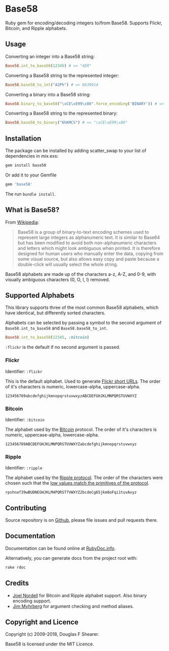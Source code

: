 # Base58

Ruby gem for encoding/decoding integers to/from Base58. Supports Flickr, Bitcoin, and Ripple alphabets.


## Usage

Converting an integer into a Base58 string:

```ruby
Base58.int_to_base58(12345) # => "4ER"
```

Converting a Base58 string to the represented integer:

```ruby
Base58.base58_to_int("A2Ph") # => 6639914
```

Converting a binary into a Base58 string:

```ruby
Base58.binary_to_base58("\xCE\xE99\x86".force_encoding('BINARY')) # => "6hKMCS"
```

Converting a Base58 string to the represented binary:

```ruby
Base58.base58_to_binary("6hKMCS") # => "\xCE\xE99\x86"
```


## Installation

The package can be installed by adding scatter_swap to your list of dependencies in mix.exs:

```bash
gem install base58
```

Or add it to your Gemfile

```ruby
gem 'base58'
```

The run `bundle install`.


## What is Base58?

From [Wikipedia](https://en.wikipedia.org/wiki/Base58):

> Base58 is a group of binary-to-text encoding schemes used to represent large integers as alphanumeric text. It is similar to Base64 but has been modified to avoid both non-alphanumeric characters and letters which might look ambiguous when printed. It is therefore designed for human users who manually enter the data, copying from some visual source, but also allows easy copy and paste because a double-click will usually select the whole string.

Base58 alphabets are made up of the characters a-z, A-Z, and 0-9, with visually ambiguous characters (0, O, I, l) removed.


## Supported Alphabets

This library supports three of the most common Base58 alphabets, which have identical, but differently sorted characters.

Alphabets can be selected by passing a symbol to the second argument of `Base58.int_to_base58` and `Base58.base58_to_int`.

```ruby
Base58.int_to_base58(12345, :bitcoin)
```

`:flickr` is the default if no second argument is passed.


### Flickr

Identifier: `:flickr`

This is the default alphabet. Used to generate [Flickr short URLs](https://www.flickr.com/groups/api/discuss/72157616713786392/). The order of it's characters is numeric, lowercase-alpha, uppercase-alpha.

    123456789abcdefghijkmnopqrstuvwxyzABCDEFGHJKLMNPQRSTUVWXYZ


### Bitcoin

Identifier: `:bitcoin`

The alphabet used by the [Bitcoin](https://en.wikipedia.org/wiki/Bitcoin) protocol. The order of it's characters is numeric, uppercase-alpha, lowercase-alpha.

    123456789ABCDEFGHJKLMNPQRSTUVWXYZabcdefghijkmnopqrstuvwxyz


### Ripple

Identifier: `:ripple`

The alphabet used by the [Ripple protocol](https://en.wikipedia.org/wiki/Ripple_(payment_protocol)). The order of the characters were chosen such that the [low values match the primitives of the protocol](http://bitcoin.stackexchange.com/questions/14124/why-is-ripples-base58-alphabet-so-weird).

    rpshnaf39wBUDNEGHJKLM4PQRST7VWXYZ2bcdeCg65jkm8oFqi1tuvAxyz


## Contributing

Source repository is on [Github](https://github.com/dougal/base58), please file issues and pull requests there.


## Documentation

Documentation can be found online at [RubyDoc.info](http://www.rubydoc.info/github/dougal/base58).

Alternatively, you can generate docs from the project root with:

```bash
rake rdoc
```


## Credits

  * [Joel Nordell](https://github.com/joelnordell) for Bitcoin and Ripple alphabet support. Also binary encoding support.
  * [Jim Myhrberg](https://github.com/jimeh) for argument checking and method aliases.


## Copyright and Licence

Copyright (c) 2009-2018, Douglas F Shearer.

Base58 is licensed under the MIT Licence.

